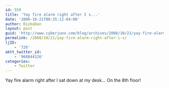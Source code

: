 ```yaml
---
id: 559
title: 'Yay fire alarm right after I s...'
date: '2008-10-21T08:35:12-04:00'
author: DizkoDan
layout: post
guid: 'http://www.cyberjunx.com/blog/archives/2008/10/21/yay-fire-alarm-right-after-i-s/'
permalink: /2008/10/21/yay-fire-alarm-right-after-i-s/
ljID:
    - '726'
aktt_twitter_id:
    - '968844326'
categories:
    - Twitter
---
```


Yay fire alarm right after I sat down at my desk… On the 8th floor!